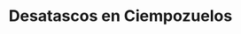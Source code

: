 ---
id: 'service-05'

title: 'Desatascos en Ciempozuelos'
titleMeta: "Desatascos y Poceros en Ciempozuelos - 24 Horas"
lugar: 'Ciempozuelos'
canonical: https://www.desatascos-madrid.com/desatascos/ciempozuelos
mediumImage: 'desatascosciempozuelos-md.webp'
largeImage: 'desatascosciempozuelos-md.webp'
metaContent: "Desatascos Pociten: Poceros en Ciempozuelos. Servicio 24h ⏰. Soluciones rápidas y efectivas para atascos. ¡Llámanos! ☎️ 647 376 782"

detailBreadcrumbSubTitle: 'Single Service'

detailBreadcrumbDesc: 'Somos la empresa de desatascos más económica en toda la Comunidad de Madrid. Llámanos y compruébalo.'



title2: 'Desatascos en Ciempozuelos'
#PARRAFO color negro de fondo y letras en verde
detailSubTitle: 'Desatascos y Desatrancos en Ciempozuelos: Servicios de pocería de calidad'

#PARRAFO slider
parrafo: "Descubre los precios más competitivos en desatrancos en Ciempozuelos. En Desatascos Pociten, nos comprometemos a ofrecerte la mejor relación calidad-precio del mercado."

#PARRAFO Primera pregunta



descripcion: "¿Resides en Ciempozuelos o alrededores y enfrentas problemas de tuberías obstruidas? En Desatascos Pociten, estamos listos para asistirte con soluciones expertas en desatascos y desatrancos, ideales para situaciones complejas que requieren atención profesional."
detailDesc: "Te presentamos los servicios de desatascos y desatrancos que ofrecemos en Ciempozuelos. Desde sus servicios básicos hasta los más especializados, te mostramos cómo podemos resolver tus problemas de tuberías de manera efectiva y eficiente."
#PARRAFO Segunda pregunta
pregunta2: "¿Qué hace única a Desatascos Pociten?"
descripcion1: "Somos más que una empresa de pocería; somos un equipo de profesionales en Ciempozuelos, equipados con tecnología de vanguardia, listos para atender tus emergencias de tuberías 24/7."


#PARRAFO Tercera pregunta
pregunta3: "¿Qué incluyen nuestros servicios básicos de desatascos y desatrancos?"
descripcion3: "Nuestros servicios básicos están diseñados para abordar los problemas más comunes de tuberías, incluyendo:"

#Set inner Html con contenido variable

contenidoDescripcion: "
<h3>Desatascos de fregaderos y lavabos</h3>
<p>Si tu fregadero o lavabo está obstruido, puede ser un problema desagradable y molesto. Podemos resolver este problema rápidamente utilizando herramientas especializadas como desatascadores y cámaras de inspección de tuberías para identificar y resolver el atasco.</p>
<br>

<h3>Desatascos de WC</h3>
<p>Un WC atascado puede ser un gran problema para cualquier hogar o negocio. Te ofrecemos servicios de desatascos de WC para solucionar este problema de manera efectiva y rápida.</p>
<br>
<h3>Desatascos de bajantes</h3>
<p>Las bajantes son una parte vital del sistema de tuberías de cualquier edificio. Ofrecemos servicios de desatascos de bajantes para garantizar que el agua fluya sin problemas en todo momento.</p>
<br>
<h3>Limpieza de alcantarillado</h3>
<p>Las alcantarillas son una parte importante del sistema de tuberías de la ciudad. Ofrecemos servicios de limpieza de alcantarillado para garantizar que el agua fluya sin problemas y prevenir problemas de salud pública.</p>
<br>

<h2>Servicios especializados de desatascos y desatrancos</h2>
<p>En Desatascos Pociten, también ofrecemos servicios especializados de desatascos y desatrancos para problemas más complejos en tus tuberías. Estos servicios incluyen:</p>
<br>
<h2>Inspección con cámara de TV</h2>
<p>En algunos casos, puede ser difícil identificar la causa de un problema en tus tuberías. En Desatascos Pociten, utilizamos cámaras de TV de alta tecnología para inspeccionar tus tuberías y encontrar la fuente del problema.</p>
<br>
<h3>Desatrancos de arquetas</h3>
<p>Las arquetas son cámaras de acceso a las tuberías que se encuentran en el exterior de tu hogar o negocio. En Desatascos Pociten, ofrecemos servicios de desatrancos de arquetas para resolver problemas de obstrucción en estas cámaras y garantizar el correcto funcionamiento del sistema de tuberías.</p>
<br>
<h3>Desatascos de tuberías industriales</h3>
<p>En los negocios y empresas, el sistema de tuberías puede ser mucho más complejo que en un hogar. En Desatascos Pociten, ofrecemos servicios especializados de desatascos de tuberías industriales para garantizar que el flujo de agua y otros líquidos se mantenga sin problemas en todo momento.</p>
<br>
<h3>Limpieza de tuberías con hidrojet</h3>
<p>La limpieza de tuberías con hidrojet es un método altamente efectivo para eliminar obstrucciones difíciles en las tuberías. En Desatascos Pociten, ofrecemos servicios de limpieza de tuberías con hidrojet para garantizar que tus tuberías estén limpias y funcionando sin problemas.</p>
<br>
<h2>¿Por qué elegir Desatascos Pociten?</h2>
<p>Hay varias razones por las que deberías elegir Desatascos Pociten para tus necesidades de desatascos y desatrancos en Ciempozuelos:</p>
<br>
<p>- Somos una empresa de pocería con años de experiencia y un equipo altamente capacitado.</p>
<br>
<p>- Ofrecemos servicios de emergencia las 24 horas del día, los 7 días de la semana.</p>
<br>
<p>- Utilizamos herramientas de última generación para resolver problemas de tuberías de manera efectiva y eficiente.</p>
<br>
<p>- Ofrecemos servicios tanto básicos como especializados para cualquier problema de tuberías que puedas tener.</p>
<br>
<p>- Nos enfocamos en brindar un servicio de calidad y atención al cliente excepcional.</p>
<br>
"

#PARRAFO Cuarta pregunta

descripcion4: "Elige Desatascos Pociten en Ciempozuelos para una solución integral a tus problemas de tuberías. Con un equipo experto y herramientas avanzadas, estamos preparados para cualquier desafío, ofreciendo asistencia de emergencia 24/7. Contáctanos para descubrir cómo podemos ayudarte"


#FAqs de la pagina

accordionData:
 [
    {
      question: '¿Cuánto tiempo tardan en llegar a mi hogar o negocio?',
      answer:
        'En Desatascos Pociten, siempre tratamos de llegar lo más rápido posible a tu hogar o negocio en caso de emergencia. Normalmente, nuestro tiempo de respuesta es de 30 a 45 minutos.',
    },
    {
      question: '¿Cuáles son las formas de pago aceptadas por Desatascos Pociten?',
      answer:
        'En Desatascos Pociten, aceptamos diversas formas de pago, incluyendo efectivo, tarjetas de crédito y débito, transferencias bancarias y bizum.
',
    },
    {
      question: '¿Ofrecen garantías en sus servicios?',
      answer:
        'Sí, en Desatascos Pociten ofrecemos garantías en nuestros servicios para garantizar la satisfacción del cliente. Si no estás satisfecho con nuestro trabajo, haremos todo lo posible para solucionar el problema.',
    },
      {
      question: '¿Cuánto cuestan sus servicios?',
      answer: 'Los precios de nuestros servicios varían dependiendo de la naturaleza y la complejidad del trabajo. Puedes contactarnos para obtener un presupuesto personalizado.'
    },
      {
      question: '¿Cómo puedo solicitar sus servicios?',
      answer:
        'Puedes solicitar nuestros servicios de desatascos y desatrancos en Ciempozuelos llamando a nuestro número de teléfono o enviando un correo electrónico. También puedes visitar nuestra página web y llenar el formulario de contacto para que nos pongamos en contacto contigo lo antes posible.'
    },
  ]

#OPCIONES LI

option1: '✅ Pisos y viviendas en general con problemas de atascos en bañeras, fregaderos o inodoros.'
option2: '✅ Chalets individuales, adosados o pareados de clientes particulares en general con problemas de atascos en arquetas de hojas o tierra. '
option3: '✅ Colegios con atascos en general de aseos y arquetas de patios.'
option4: '✅ Urbanizaciones con atascos, arquetas deterioradas, problemas de tuberías o bajantes.'
option5: '✅ Restaurantes con problemas de atascos en cocina, fregaderos o en los aseos de los clientes.'
option6: '✅ Instalaciones deportivas con problemas en los desagües de las piscina o vaciado de arquetas en los vestuarios.'
option7: '✅ Hoteles para el mantenimiento de sus instalaciones, queriendo dar siempre el mejor servicio a sus huéspedes.'
option8: '✅ Multinacionales para incidencias o mantenimiento de las instalaciones distribuidas en sus oficinas.'
option9: '✅ Naves industriales, que generan residuos que sin remedio se acumulan en sus arquetas produciendo atrancos.'


#PARRAFO TEXTO FONDO NEGRO LETRAS VERDES ANTES DE BOTON

parrafo1: '<h2>24 HORAS A TU SERVICIO</h2>'



isFeatured: true
---